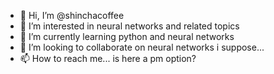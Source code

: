- 👋 Hi, I’m @shinchacoffee
- 👀 I’m interested in neural networks and related topics
- 🌱 I’m currently learning python and neural networks
- 💞️ I’m looking to collaborate on neural networks i suppose...
- 📫 How to reach me... is here a pm option?

<!---
shinchacoffee/shinchacoffee is a ✨ special ✨ repository because its `README.md` (this file) appears on your GitHub profile.
You can click the Preview link to take a look at your changes.
--->
